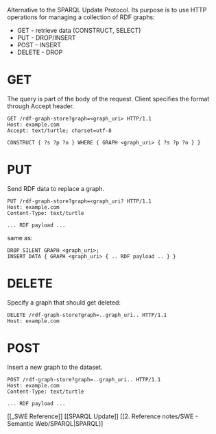 Alternative to the SPARQL Update Protocol. Its purpose is to use HTTP operations for managing a collection of RDF graphs:
- GET - retrieve data (CONSTRUCT, SELECT)
- PUT - DROP/INSERT
- POST - INSERT
- DELETE - DROP

# GET
The query is part of the body of the request. Client specifies the format through Accept header.

```http
GET /rdf-graph-store?graph=<graph_uri> HTTP/1.1
Host: example.com
Accept: text/turtle; charset=utf-8

CONSTRUCT { ?s ?p ?o } WHERE { GRAPH <graph_uri> { ?s ?p ?o } }
```

# PUT
Send RDF data to replace a graph.

```http
PUT /rdf-graph-store?graph=<graph_uri? HTTP/1.1
Host: example.com
Content-Type: text/turtle

... RDF payload ...
```
same as:
```sparql
DROP SILENT GRAPH <graph_uri>;
INSERT DATA { GRAPH <graph_uri> { .. RDF payload .. } }
```

# DELETE
Specify a graph that should get deleted:

```http
DELETE /rdf-graph-store?graph=..graph_uri.. HTTP/1.1
Host: example.com
```

# POST
Insert a new graph to the dataset.

```http
POST /rdf-graph-store?graph=..graph_uri.. HTTP/1.1
Host: example.com
Content-Type: text/turtle

... RDF payload ...
```

[[_SWE Reference]]
[[SPARQL Update]]
[[2. Reference notes/SWE - Semantic Web/SPARQL|SPARQL]]